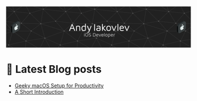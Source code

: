 ![Header](./resources/header.png)

# 📖 Latest Blog posts

<!-- QSTRND_FEED:START -->
- [Geeky macOS Setup for Productivity](https://qstrnd.github.io/posts/geeky-macos-setup-for-productivity/)
- [A Short Introduction](https://qstrnd.github.io/posts/why-i-write-this-blog/)
<!-- QSTRND_FEED:END -->